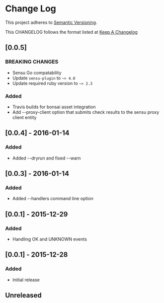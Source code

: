 # Change Log
This project adheres to [Semantic Versioning](http://semver.org/).

This CHANGELOG follows the format listed at [Keep A Changelog](http://keepachangelog.com/)

## [0.0.5]
### BREAKING CHANGES
- Sensu Go compatability
- Update `sensu-plugin` to `~> 4.0`
- Update required ruby version to `~> 2.3`

### Added
- Travis builds for bonsai asset integration
- Add --proxy-client option that submits check results to the sensu proxy client entity

## [0.0.4] - 2016-01-14
### Added
- Added --dryrun and fixed --warn

## [0.0.3] - 2016-01-14
### Added
- Added --handlers command line option

## [0.0.1] - 2015-12-29
### Added
- Handling OK and UNKNOWN events

## [0.0.1] - 2015-12-28
### Added
- Initial release

## Unreleased

